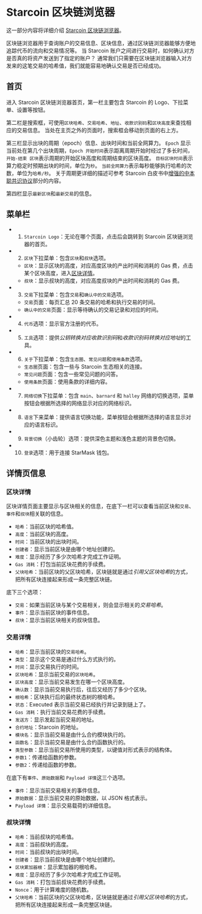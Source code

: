 # Starcoin 区块链浏览器

这一部分内容将详细介绍 [Starcoin 区块链浏览器](https://stcscan.io/)。

区块链浏览器用于查询账户的交易信息、区块信息，通过区块链浏览器能够方便地追踪代币的流向和交易情况等。
当 Starcoin 账户之间进行交易时，如何确认对方是否真的将资产发送到了指定的账户？
通常我们只需要在区块链浏览器输入对方发来的这笔交易的哈希值，我们就能容易地确认交易是否已经成功。

## 首页

进入 Starcoin 区块链浏览器首页，第一栏主要包含 Starcoin 的 Logo、下拉菜单、设置等按钮。

第二栏是搜索框，可使用`区块哈希`、`交易哈希`、`地址`、`收款识别码`和`区块高度`来查找相应的交易信息。
当处在主页之外的页面时，搜索框会移动到页面的右上方。

第三栏显示出块的周期（epoch）信息、出块时间和当前全网算力。
`Epoch` 显示当前处在第几个出块周期，`Epoch 开始时间`表示距离周期开始时经过了多长时间，`开始-结束 区块`表示周期的开始区块高度和周期结束的区块高度。
`目标区块时间`表示算力稳定时预期出块的时间，单位为`秒`。
`当前全网算力`表示每秒能够执行哈希的次数，单位为`哈希/秒`。
关于周期更详细的描述可参考 Starcoin 白皮书中[增强的中本聪共识协议](https://starcoin.org/zh/overview/technology_whitepaper/)部分的内容。

第四栏显示`最新区块`和`最新交易`的信息。

## 菜单栏

- 1. `Starcoin Logo`：无论在哪个页面，点击后会跳转到 Starcoin 区块链浏览器的首页。

- 2. `区块`下拉菜单：包含`区块`和`叔块`选项。
  - `区块`：显示区块的高度，对应高度区块的产出时间和消耗的 Gas 费，点击某个区块高度，进入[区块详情](#区块详情)。
  - `叔块`：显示叔块的高度，对应高度叔块的产出时间和消耗的 Gas 费。

- 3. `交易`下拉菜单：包含`交易`和`确认中的交易`选项。
  - `交易`页面：每页汇总 20 条交易的哈希和执行交易的时间。
  - `确认中的交易`页面：显示等待确认的交易记录和对应的时间。

- 4. `代币`选项：显示官方注册的代币。

- 5. `工具`选项：提供*公钥转换对应收款识别码*和*收款识别码转换对应地址*的工具。

- 6. `关于`下拉菜单：包含`生态圈`、`常见问题`和`使用条款`选项。
  - `生态圈`页面：包含一些与 Starcoin 生态相关的连接。
  - `常见问题`页面：包含一些常见问题的问答。
  - `使用条款`页面：使用条款的详细内容。

- 7. `网络切换`下拉菜单：包含 `main`、`barnard` 和 `halley` 网络的切换选项，菜单按钮会根据所选择的网络显示对应的网络标识。

- 8. `语言`下来菜单：提供语言切换功能，菜单按钮会根据所选择的语言显示对应的语言标识。

- 9. `背景切换`（小齿轮）选项：提供深色主题和浅色主题的背景色切换。

- 10. `登录`选项：用于连接 StarMask 钱包。

## 详情页信息

### 区块详情

区块详情页面主要显示与区块相关的信息，在底下一栏可以查看当前区块和`交易`、`事件`和`叔块`相关联的信息。

- `哈希`：当前区块的哈希值。
- `高度`：当前区块的高度。
- `时间`：当前区块的出块时间。
- `创建者`：显示当前区块是由哪个地址创建的。
- `难度`：显示经历了多少次哈希才完成工作证明。
- `Gas 消耗`：打包当前区块花费的手续费。
- `父块哈希`：当前区块的父区块哈希，区块链就是通过*引用父区块哈希*的方式，把所有区块连接起来形成一条完整区块链。

底下三个选项：

- `交易`：如果当前区块与某个交易相关，则会显示相关的*交易哈希*。
- `事件`：显示当前区块的事件信息。
- `叔块`：显示当前区块相关的叔块信息。

### 交易详情

- `哈希`：显示当前区块的`交易哈希`。
- `类型`：显示这个交易是通过什么方式执行的。
- `时间`：显示交易执行的时间。
- `区块哈希`：显示当前交易的`区块哈希`。
- `区块高度`：显示当前交易发生在哪一个区块高度。
- `确认数`：显示当前交易执行后，往后又经历了多少个区块。
- `根哈希`：区块执行后的最终状态树的根哈希。
- `状态`：Executed 表示当前交易已经执行并记录到链上了。
- `Gas 消耗`：执行当前交易花费的手续费。
- `发送方`：显示发起当前交易的地址。
- `合约地址`：Starcoin 的地址。
- `模块名`：显示当前交易是由什么合约模块执行的。
- `函数名`：显示当前交易是由什么合约函数执行的。
- `类型参数`：显示当前交易所使用的类型，以键值对形式表示的结构体。
- `参数1`：传递给函数的参数。
- `参数2`：传递给函数的参数。

在底下有`事件`、`原始数据`和 `Payload 详情`这三个选项。

- `事件`：显示当前交易相关的事件信息。
- `原始数据`：显示当前交易的原始数据，以 JSON 格式表示。
- `Payload 详情`：显示交易载荷的详细信息。

### 叔块详情

- `哈希`：当前叔块的哈希值。
- `高度`：当前叔块的高度。
- `时间`：当前叔块的出块时间。
- `创建者`：显示当前叔块是由哪个地址创建的。
- `区块累加器根`：显示累加器的根哈希。
- `难度`：显示经历了多少次哈希才完成工作证明。
- `Gas 消耗`：打包当前叔块花费的手续费。
- `Nonce`：用于计算难度的随机数。
- `父块哈希`：当前区块的父区块哈希，区块链就是通过*引用父区块哈希*的方式，把所有区块连接起来形成一条完整区块链。
